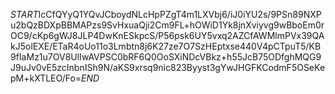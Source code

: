 $START$IcCfQYyQ1YQvJCboydNLcHpPZgT4m1LXVbj6/iJ0iYU2s/9PSn89NXPu2bQzBDXpBBMAPzs9SvHxuaQji2Cm9FL+hOWiD1Yk8jnXviyvg9wBboEm0rOC9/cKp6gWJ8JLP4DwKnESkpcS/P56psk6UY5vxq2AZCfAWMlmPVx39QAkJ5olEXE/ETaR4oUo11o3Lmbtn8j6K27ze7O7SzHEptxse440V4pCTpuT5/KB9fIaMz1u7OV8UlIwAVPSC0bRF6Q0OoSXiNDcVBkz+h55JcB75ODfghMQG9J9uJv0vE5zcInbnISh9N/aKS9xrsq9nic823Byyst3gYwJHGFKCodmF5OSeKepM+kXTLEO/Fo=$END$